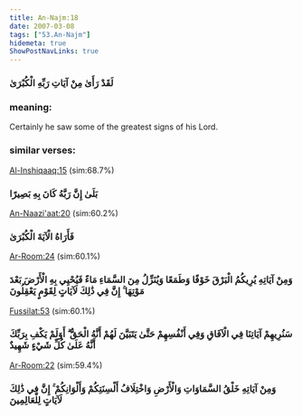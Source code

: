 ```yaml
---
title: An-Najm:18
date: 2007-03-08
tags: ["53.An-Najm"]
hidemeta: true 
ShowPostNavLinks: true 
---
```

### لَقَدْ رَأَىٰ مِنْ آيَاتِ رَبِّهِ الْكُبْرَىٰ
### meaning: 
Certainly he saw some of the greatest signs of his Lord.
### similar verses: 

[Al-Inshiqaaq:15](/84/15) (sim:68.7%)

### بَلَىٰ إِنَّ رَبَّهُ كَانَ بِهِ بَصِيرًا

[An-Naazi'aat:20](/79/20) (sim:60.2%)

### فَأَرَاهُ الْآيَةَ الْكُبْرَىٰ

[Ar-Room:24](/30/24) (sim:60.1%)

### وَمِنْ آيَاتِهِ يُرِيكُمُ الْبَرْقَ خَوْفًا وَطَمَعًا وَيُنَزِّلُ مِنَ السَّمَاءِ مَاءً فَيُحْيِي بِهِ الْأَرْضَ بَعْدَ مَوْتِهَا ۚ إِنَّ فِي ذَٰلِكَ لَآيَاتٍ لِقَوْمٍ يَعْقِلُونَ

[Fussilat:53](/41/53) (sim:60.1%)

### سَنُرِيهِمْ آيَاتِنَا فِي الْآفَاقِ وَفِي أَنْفُسِهِمْ حَتَّىٰ يَتَبَيَّنَ لَهُمْ أَنَّهُ الْحَقُّ ۗ أَوَلَمْ يَكْفِ بِرَبِّكَ أَنَّهُ عَلَىٰ كُلِّ شَيْءٍ شَهِيدٌ

[Ar-Room:22](/30/22) (sim:59.4%)

### وَمِنْ آيَاتِهِ خَلْقُ السَّمَاوَاتِ وَالْأَرْضِ وَاخْتِلَافُ أَلْسِنَتِكُمْ وَأَلْوَانِكُمْ ۚ إِنَّ فِي ذَٰلِكَ لَآيَاتٍ لِلْعَالِمِينَ
